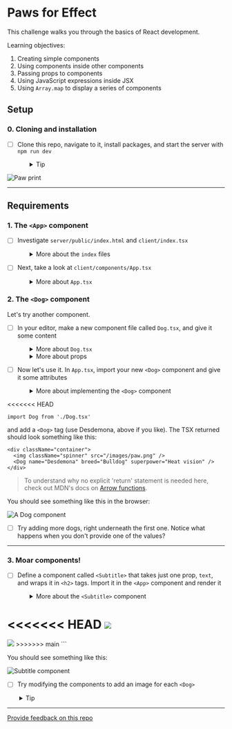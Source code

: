 # Paws for Effect

This challenge walks you through the basics of React development.

Learning objectives:

1.  Creating simple components
2.  Using components inside other components
3.  Passing props to components
4.  Using JavaScript expressions inside JSX
5.  Using `Array.map` to display a series of components

## Setup

### 0. Cloning and installation

- [ ] Clone this repo, navigate to it, install packages, and start the server with `npm run dev`
  <details style="padding-left: 2em">
    <summary>Tip</summary>

  ```sh
  npm install
  npm run dev
  ```

  </details>

![Paw print](screenshots/paw.png)

---

## Requirements

### 1. The `<App>` component

- [ ] Investigate `server/public/index.html` and `client/index.tsx`
  <details style="padding-left: 2em">
    <summary>More about the <code>index</code> files</summary>

  If you take a look at `server/public/index.html`, you'll see there's a single div with the id `app`. It's just there for React to bind with. In `client/index.tsx`, we find this:


  ```tsx
  import { createRoot } from 'react-dom/client'

  import App from './components/App'

  document.addEventListener('DOMContentLoaded', () => {
    createRoot(document.getElementById('app') as HTMLElement).render(<App />)
  })
  ```

  Plain 'ole `DOMContentLoaded`, like you've seen in Foundations. So to start our React app off, we listen to make sure that the DOM has been loaded by the browser before **rendering** our components (making them show up on the page).
  </details>

- [ ] Next, take a look at `client/components/App.tsx`
  <details style="padding-left: 2em">
    <summary>More about <code>App.tsx</code></summary>

  ```tsx
  function App() {
    return (
      <div className="container">
        <img
          className="spinner"
          alt="a spinning paw-print"
          src="/images/paw.png"
        />
      </div>
    )
  }

  export default App
  ```

  Effectively this whole functional component is a `render` function. All it does is return some [markup](https://en.wikipedia.org/wiki/Markup_language), expressed as [JSX](https://jsx.github.io/). Instead of rendering a template, such as we do when using [Handlebars](https://handlebarsjs.com), we're dealing here with small chunks of the page at a time which are inserted into `index.html`. Each 'chunk' (component) can contain other components, some of which can be repeated to build lists of items on the page.
  </details>

### 2. The `<Dog>` component

Let's try another component.

- [ ] In your editor, make a new component file called `Dog.tsx`, and give it some content
  <details style="padding-left: 2em">
    <summary>More about <code>Dog.tsx</code></summary>

  First, save it into the `client/components` directory.

  Copy/paste the following for the contents of Dog.tsx

  ```tsx
  interface Props {
    name: string
    breed: string
    superpower: string
  }

  function Dog(props: Props) {
    return (
      <div className="dog-wrapper">
        <div className="dog">
          <div className="dog-name-plate">
            <span className="dog-name">{props.name}</span>
            <span className="dog-breed">{props.breed}</span>
          </div>
          <span className="dog-superpower">{props.superpower}</span>
        </div>
      </div>
    )
  }

  export default Dog
  ```

  Notice that it looks a lot like `App.tsx`, except there are a few extra tags and we're making use of **props**.
  </details>

  <details style="padding-left: 2em">
    <summary>More about props</summary>

  The props come from what we would normally think of as **attributes** on the component's tag in JSX:

  ```jsx
  <Dog name="Desdemona" breed="Bulldog" superpower="Heat vision" />
  ```

  Here, `name`, `breed`, and `superpower` are **props**. The `<Dog>` component will receive them as a JavaScript object like this:

  ```js
  const props = {
    name: 'Desdemona',
    breed: 'Bulldog',
    superpower: 'Heat vision',
  }
  ```

  When we refer to a prop in TSX we have to put it inside curly braces, like this:

  ```jsx
  <span>{props.name}</span>
  ```

  </details>

- [ ] Now let's use it. In `App.tsx`, import your new `<Dog>` component and give it some attributes
  <details style="padding-left: 2em">
    <summary>More about implementing the <code>&lt;Dog&gt;</code> component</summary>

  In `App.tsx`, import the `<Dog>` component

<<<<<<< HEAD
  ```tsx
  import Dog from './Dog.tsx'
  ```

  and add a `<Dog>` tag (use Desdemona, above if you like). The TSX returned should look something like this:

  ```tsx
  <div className="container">
    <img className="spinner" src="/images/paw.png" />
    <Dog name="Desdemona" breed="Bulldog" superpower="Heat vision" />
  </div>
  ```

  > To understand why no explicit 'return' statement is needed here, check out MDN's docs on [Arrow functions](https://developer.mozilla.org/en-US/docs/Web/JavaScript/Reference/Functions/Arrow_functions).

  You should see something like this in the browser:

  ![A Dog component](screenshots/dog.png)
  </details>

- [ ] Try adding more dogs, right underneath the first one. Notice what happens when you don't provide one of the values?

---

### 3. Moar components!

- [ ] Define a component called `<Subtitle>` that takes just one prop, `text`, and wraps it in `<h2>` tags. Import it in the `<App>` component and render it
  <details style="padding-left: 2em">
    <summary>More about the <code>&lt;Subtitle&gt;</code> component</summary>

  Rendering `<Subtitle>` into the `<App>` might look like this:

  ```tsx
<<<<<<< HEAD
  <img className='spinner' src='/images/paw.png' />
  <Subtitle text='Canines using supercanine abilities for social good.' />
  <Dog name='Desdemona' breed='Bulldog' superpower='Heat vision' />
=======
  <img className="spinner" src="/images/paw.png" />
  <Subtitle text="Canines using supercanine abilities for social good." />
  <Dog name="Desdemona" breed="Bulldog" superpower="Heat vision" />
>>>>>>> main
  ```

  You should see something like this:

  ![Subtitle component](screenshots/subtitle.png)
  </details>

- [ ] Try modifying the components to add an image for each `<Dog>`
<details style="padding-left: 2em">
  <summary>Tip</summary>
  
  The `server/public/images` directory contains a few dog silhouettes.
</details>

---

[Provide feedback on this repo](https://docs.google.com/forms/d/e/1FAIpQLSfw4FGdWkLwMLlUaNQ8FtP2CTJdGDUv6Xoxrh19zIrJSkvT4Q/viewform?usp=pp_url&entry.1958421517=react-paws-for-effect)
